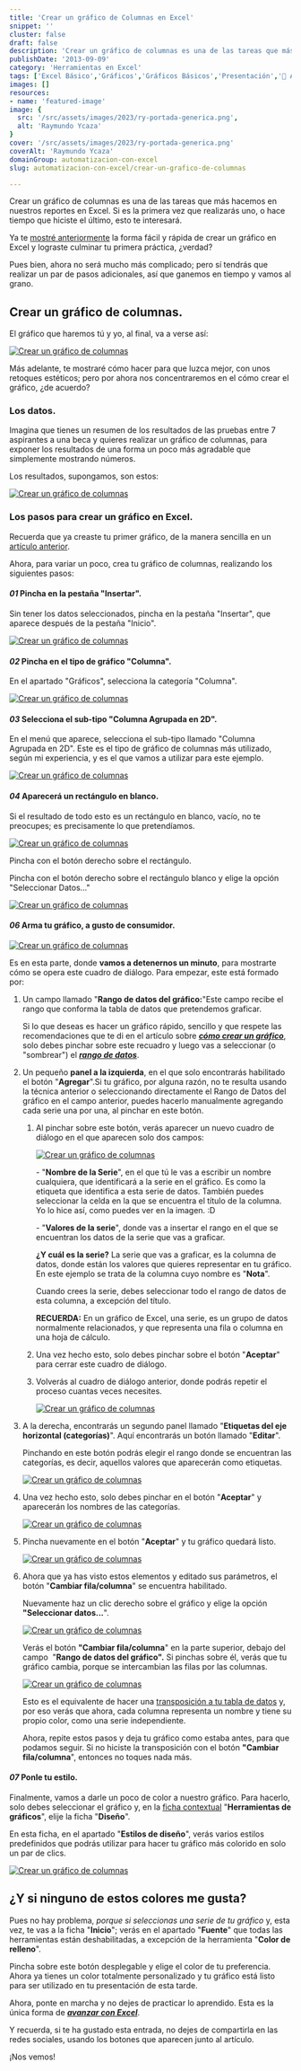 ```yaml
---
title: 'Crear un gráfico de Columnas en Excel'
snippet: ''
cluster: false
draft: false 
description: 'Crear un gráfico de columnas es una de las tareas que más hacemos en nuestros reportes en Excel. Si estás fuera de práctica, no te puedes perder esto.'
publishDate: '2013-09-09'
category: 'Herramientas en Excel'
tags: ['Excel Básico','Gráficos','Gráficos Básicos','Presentación','🤖 Automatización con Excel']
images: []
resources: 
- name: 'featured-image'
image: {
  src: '/src/assets/images/2023/ry-portada-generica.png',
  alt: 'Raymundo Ycaza'
}
cover: '/src/assets/images/2023/ry-portada-generica.png'
coverAlt: 'Raymundo Ycaza'
domainGroup: automatizacion-con-excel
slug: automatizacion-con-excel/crear-un-grafico-de-columnas

---
```


Crear un gráfico de columnas es una de las tareas que más hacemos en nuestros reportes en Excel. Si es la primera vez que realizarás uno, o hace tiempo que hiciste el último, esto te interesará.

Ya te [mostré anteriormente](http://raymundoycaza.com/como-crear-un-grafico-en-excel/ "Cómo crear un Gráfico en Excel") la forma fácil y rápida de crear un gráfico en Excel y lograste culminar tu primera práctica, ¿verdad?

Pues bien, ahora no será mucho más complicado; pero sí tendrás que realizar un par de pasos adicionales, así que ganemos en tiempo y vamos al grano.

## Crear un gráfico de columnas.

El gráfico que haremos tú y yo, al final, va a verse así:

[![Crear un gráfico de columnas](/src/assets/images/2023/20130908-crear-un-grafico-de-columna-000097.png)](http://raymundoycaza.com/wp-content/uploads/20130908-crear-un-grafico-de-columna-000097.png)

Más adelante, te mostraré cómo hacer para que luzca mejor, con unos retoques estéticos; pero por ahora nos concentraremos en el cómo crear el gráfico, ¿de acuerdo?

### Los datos.

Imagina que tienes un resumen de los resultados de las pruebas entre 7 aspirantes a una beca y quieres realizar un gráfico de columnas, para exponer los resultados de una forma un poco más agradable que simplemente mostrando números.

Los resultados, supongamos, son estos:

[![Crear un gráfico de columnas](/src/assets/images/2023/20130908-crear-un-grafico-de-columnas-000098.png)](http://raymundoycaza.com/wp-content/uploads/20130908-crear-un-grafico-de-columnas-000098.png)

### Los pasos para crear un gráfico en Excel.

Recuerda que ya creaste tu primer gráfico, de la manera sencilla en un [artículo anterior](http://raymundoycaza.com/como-crear-un-grafico-en-excel/ "Cómo crear un Gráfico en Excel").

Ahora, para variar un poco, crea tu gráfico de columnas, realizando los siguientes pasos:

#### _01_ Pincha en la pestaña "Insertar".

Sin tener los datos seleccionados, pincha en la pestaña "Insertar", que aparece después de la pestaña "Inicio".

[![Crear un gráfico de columnas](/src/assets/images/2023/20130908-crear-un-grafico-de-columnas-000099.png)](http://raymundoycaza.com/wp-content/uploads/20130908-crear-un-grafico-de-columnas-000099.png)

#### _02_ Pincha en el tipo de gráfico "Columna".

En el apartado "Gráficos", selecciona la categoría "Columna".

[![Crear un gráfico de columnas](/src/assets/images/2023/20130908-crear-un-grafico-de-columnas-000100.png)](http://raymundoycaza.com/wp-content/uploads/20130908-crear-un-grafico-de-columnas-000100.png)

#### _03_ Selecciona el sub-tipo "Columna Agrupada en 2D".

En el menú que aparece, selecciona el sub-tipo llamado "Columna Agrupada en 2D". Este es el tipo de gráfico de columnas más utilizado, según mi experiencia, y es el que vamos a utilizar para este ejemplo.

[![Crear un gráfico de columnas](/src/assets/images/2023/20130908-crear-un-grafico-de-columnas-000101.png)](http://raymundoycaza.com/wp-content/uploads/20130908-crear-un-grafico-de-columnas-000101.png)

#### _04_ Aparecerá un rectángulo en blanco.

Si el resultado de todo esto es un rectángulo en blanco, vacío, no te preocupes; es precisamente lo que pretendíamos.

[![Crear un gráfico de columnas](/src/assets/images/2023/20130908-crear-un-grafico-de-columnas-000102.png)](http://raymundoycaza.com/wp-content/uploads/20130908-crear-un-grafico-de-columnas-000102.png)

Pincha con el botón derecho sobre el rectángulo.

Pincha con el botón derecho sobre el rectángulo blanco y elige la opción "Seleccionar Datos..."

[![Crear un gráfico de columnas](/src/assets/images/2023/20130908-crear-un-grafico-de-columnas-000103.png)](http://raymundoycaza.com/wp-content/uploads/20130908-crear-un-grafico-de-columnas-000103.png)

#### _06_ Arma tu gráfico, a gusto de consumidor.

[![Crear un gráfico de columnas](/src/assets/images/2023/20130908-crear-un-grafico-de-columnas-000104.png)](http://raymundoycaza.com/wp-content/uploads/20130908-crear-un-grafico-de-columnas-000104.png)

Es en esta parte, donde **vamos a detenernos un minuto**, para mostrarte cómo se opera este cuadro de diálogo. Para empezar, este está formado por:

1. Un campo llamado "**Rango de datos del gráfico:**"Este campo recibe el rango que conforma la tabla de datos que pretendemos graficar.
    
    Si lo que deseas es hacer un gráfico rápido, sencillo y que respete las recomendaciones que te di en el artículo sobre _**[cómo crear un gráfico](http://raymundoycaza.com/como-crear-un-grafico-en-excel/ "Cómo crear un Gráfico en Excel")**_, solo debes pinchar sobre este recuadro y luego vas a seleccionar (o "sombrear") el _**[rango de datos](http://raymundoycaza.com/que-es-un-rango-en-excel/ "Entonces, ¿qué es un rango en Excel?")**_.
    
2. Un pequeño **panel a la izquierda**, en el que solo encontrarás habilitado el botón "**Agregar**".Si tu gráfico, por alguna razón, no te resulta usando la técnica anterior o seleccionando directamente el Rango de Datos del gráfico en el campo anterior, puedes hacerlo manualmente agregando cada serie una por una, al pinchar en este botón.
    
    1. Al pinchar sobre este botón, verás aparecer un nuevo cuadro de diálogo en el que aparecen solo dos campos:
        
        [![Crear un gráfico de columnas](/src/assets/images/2023/20130908-crear-un-grafico-de-columnas-000105.png)](http://raymundoycaza.com/wp-content/uploads/20130908-crear-un-grafico-de-columnas-000105.png)
        
        \- "**Nombre de la Serie**", en el que tú le vas a escribir un nombre cualquiera, que identificará a la serie en el gráfico. Es como la etiqueta que identifica a esta serie de datos. También puedes seleccionar la celda en la que se encuentra el título de la columna. Yo lo hice así, como puedes ver en la imagen. :D
        
        \- "**Valores de la serie**", donde vas a insertar el rango en el que se encuentran los datos de la serie que vas a graficar.
        
        **¿Y cuál es la serie?** La serie que vas a graficar, es la columna de datos, donde están los valores que quieres representar en tu gráfico. En este ejemplo se trata de la columna cuyo nombre es "**Nota**".
        
        Cuando crees la serie, debes seleccionar todo el rango de datos de esta columna, a excepción del título.
        
        **RECUERDA:** En un gráfico de Excel, una serie, es un grupo de datos normalmente relacionados, y que representa una fila o columna en una hoja de cálculo.
        
    2. Una vez hecho esto, solo debes pinchar sobre el botón "**Aceptar**" para cerrar este cuadro de diálogo.
        
    3. Volverás al cuadro de diálogo anterior, donde podrás repetir el proceso cuantas veces necesites.
        
        [![Crear un gráfico de columnas](/src/assets/images/2023/20130908-crear-un-grafico-de-columnas-000106.png)](http://raymundoycaza.com/wp-content/uploads/20130908-crear-un-grafico-de-columnas-000106.png)
3. A la derecha, encontrarás un segundo panel llamado "**Etiquetas del eje horizontal (categorías)**". Aquí encontrarás un botón llamado "**Editar**".
    
    Pinchando en este botón podrás elegir el rango donde se encuentran las categorías, es decir, aquellos valores que aparecerán como etiquetas.
    
    [![Crear un gráfico de columnas](/src/assets/images/2023/20130908-crear-un-grafico-de-columnas-000107.png)](http://raymundoycaza.com/wp-content/uploads/20130908-crear-un-grafico-de-columnas-000107.png)
4. Una vez hecho esto, solo debes pinchar en el botón "**Aceptar**" y aparecerán los nombres de las categorías.
    
    [![Crear un gráfico de columnas](/src/assets/images/2023/20130908-crear-un-grafico-de-columnas-000108.png)](http://raymundoycaza.com/wp-content/uploads/20130908-crear-un-grafico-de-columnas-000108.png)
5. Pincha nuevamente en el botón "**Aceptar**" y tu gráfico quedará listo.
    
    [![Crear un gráfico de columnas](/src/assets/images/2023/20130908-crear-un-grafico-de-columnas-000109.png)](http://raymundoycaza.com/wp-content/uploads/20130908-crear-un-grafico-de-columnas-000109.png)
6. Ahora que ya has visto estos elementos y editado sus parámetros, el botón "**Cambiar fila/columna**" se encuentra habilitado.
    
    Nuevamente haz un clic derecho sobre el gráfico y elige la opción **"Seleccionar datos...**".
    
    [![Crear un gráfico de columnas](/src/assets/images/2023/20130908-crear-un-grafico-de-columnas-000110.png)](http://raymundoycaza.com/wp-content/uploads/20130908-crear-un-grafico-de-columnas-000110.png)
    
    Verás el botón **"Cambiar fila/columna**" en la parte superior, debajo del campo  "**Rango de datos del gráfico".** Si pinchas sobre él, verás que tu gráfico cambia, porque se intercambian las filas por las columnas.
    
    [![Crear un gráfico de columnas](/src/assets/images/2023/20130908-crear-un-grafico-de-columnas-000111.png)](http://raymundoycaza.com/wp-content/uploads/20130908-crear-un-grafico-de-columnas-000111.png)
    
    Esto es el equivalente de hacer una [transposición a tu tabla de datos](http://raymundoycaza.com/como-transponer-en-excel/ "Cómo transponer en Excel (de vertical a horizontal)") y, por eso verás que ahora, cada columna representa un nombre y tiene su propio color, como una serie independiente.
    
    Ahora, repite estos pasos y deja tu gráfico como estaba antes, para que podamos seguir. Si no hiciste la transposición con el botón **"Cambiar fila/columna**", entonces no toques nada más.
    

#### _07_ Ponle tu estilo.

Finalmente, vamos a darle un poco de color a nuestro gráfico. Para hacerlo, solo debes seleccionar el gráfico y, en la [ficha contextual](http://raymundoycaza.com/que-son-las-fichas-contextuales-en-excel/ "¿Qué son las Fichas Contextuales en Excel?") "**Herramientas de gráficos**", elije la ficha "**Diseño**".

En esta ficha, en el apartado "**Estilos de diseño**", verás varios estilos predefinidos que podrás utilizar para hacer tu gráfico más colorido en solo un par de clics.

[![Crear un gráfico de columnas](/src/assets/images/2023/20130908-crear-un-grafico-de-columnas-000112.png)](http://raymundoycaza.com/wp-content/uploads/20130908-crear-un-grafico-de-columnas-000112.png)

## ¿Y si ninguno de estos colores me gusta?

Pues no hay problema, _porque si seleccionas una serie de tu gráfico_ y, esta vez, te vas a la ficha "**Inicio**"; verás en el apartado "**Fuente**" que todas las herramientas están deshabilitadas, a excepción de la herramienta "**Color de relleno**".

Pincha sobre este botón desplegable y elige el color de tu preferencia. Ahora ya tienes un color totalmente personalizado y tu gráfico está listo para ser utilizado en tu presentación de esta tarde.

Ahora, ponte en marcha y no dejes de practicar lo aprendido. Esta es la única forma de _[**avanzar con Excel**](http://raymundoycaza.com/cursos-gratuitos-de-excel/ "Curso de Excel")_.

Y recuerda, si te ha gustado esta entrada, no dejes de compartirla en las redes sociales, usando los botones que aparecen junto al artículo.

¡Nos vemos!
